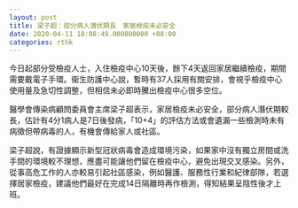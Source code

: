 ```yaml
---
layout: post
title: 梁子超：部分病人潛伏期長　家居檢疫未必安全
date: 2020-04-11 18:08:49.000000000 +08:00
categories: rthk
---
```


今日起部分受檢疫人士，入住檢疫中心10天後，餘下4天返回家居繼續檢疫，期間需要戴電子手環。衞生防護中心說，暫時有37人採用有關安排，會視乎檢疫中心使用量及急切性調整，但相信未必即時騰出檢疫中心很多空位。

醫學會傳染病顧問委員會主席梁子超表示，家居檢疫未必安全，部分病人潛伏期較長，估計有4分1病人是7日後發病，「10+4」的評估方法或會遺漏一些檢測時未有病徵但帶病毒的人，有機會傳給家人或社區。

梁子超說，有證據顯示新型冠狀病毒會造成環境污染，如果家中沒有獨立房間或洗手間的環境較不理想，應盡可能讓他們留在檢疫中心，避免出現交叉感染。另外，從事高危工作的人亦較易引起社區感染，例如醫護、服務性行業和紀律部隊，若選擇居家檢疫，建議他們最好在完成14日隔離時再作檢測，得知結果呈陰性後才上班。
